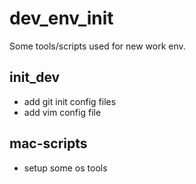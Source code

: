 dev_env_init
=========

Some tools/scripts used for new work env.

## init_dev
- add git init config files
- add vim config file

## mac-scripts 
- setup some os tools  
